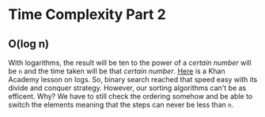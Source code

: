 # Time Complexity Part 2

## O(log n)
With logarithms, the result will be ten to the power of a *certain number* will be ```n``` and the time taken will be that *certain number*. [Here](https://youtu.be/Z5myJ8dg_rM) is a Khan Academy lesson on logs. So, binary search reached that speed easy with its divide and conquer strategy. However, our sorting algorithms can't be as efficent. Why? We have to still check the ordering somehow and be able to switch the elements meaning that the steps can never be less than ```n```.
